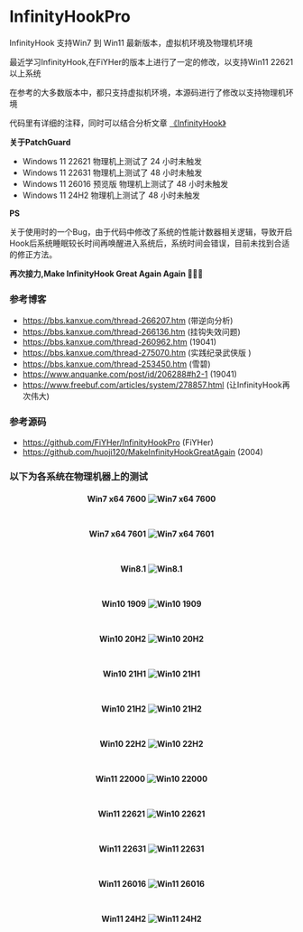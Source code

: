 # InfinityHookPro
InfinityHook 支持Win7 到 Win11 最新版本，虚拟机环境及物理机环境

最近学习InfinityHook,在FiYHer的版本上进行了一定的修改，以支持Win11 22621以上系统

在参考的大多数版本中，都只支持虚拟机环境，本源码进行了修改以支持物理机环境

代码里有详细的注释，同时可以结合分析文章 [《InfinityHook》](https://bbs.kanxue.com/) 

**关于PatchGuard**
* Windows 11 22621 物理机上测试了 24 小时未触发
* Windows 11 22631 物理机上测试了 48 小时未触发
* Windows 11 26016 预览版 物理机上测试了 48 小时未触发
* Windows 11 24H2  物理机上测试了 48 小时未触发

**PS** 

关于使用时的一个Bug，由于代码中修改了系统的性能计数器相关逻辑，导致开启Hook后系统睡眠较长时间再唤醒进入系统后，系统时间会错误，目前未找到合适的修正方法。

**再次接力,Make InfinityHook Great Again Again 💪💪💪**

### 参考博客
* https://bbs.kanxue.com/thread-266207.htm (带逆向分析)
* https://bbs.kanxue.com/thread-266136.htm	(挂钩失效问题)
* https://bbs.kanxue.com/thread-260962.htm	(19041)
* https://bbs.kanxue.com/thread-275070.htm (实践纪录武侠版 )
* https://bbs.kanxue.com/thread-253450.htm	(雪碧)
* https://www.anquanke.com/post/id/206288#h2-1	(19041)
* https://www.freebuf.com/articles/system/278857.html	(让InfinityHook再次伟大)

###	参考源码
* https://github.com/FiYHer/InfinityHookPro (FiYHer)
* https://github.com/huoji120/MakeInfinityHookGreatAgain	(2004)  


### 以下为各系统在物理机器上的测试
 <h4 align="center">
	Win7 x64 7600
	<img src="ScreenShot\Win7_7600.jpg" alt="Win7 x64 7600"/>
	<p>
		&nbsp;
	</p>
	Win7 x64 7601
	<img src="ScreenShot\Win7_X64.jpg" alt="Win7 x64 7601"/>
	<p>
		&nbsp;
	</p>
	Win8.1
	<img src="ScreenShot\Win_8.1.jpg" alt="Win8.1"/>
	<p>
		&nbsp;
	</p>
	Win10 1909
	<img src="ScreenShot\Win10_1909.jpg" alt="Win10 1909"/>
	<p>
		&nbsp;
	</p>
	Win10 20H2
	<img src="ScreenShot\Win10_20H2.jpg" alt="Win10 20H2"/>
	<p>
		&nbsp;
	</p>
	Win10 21H1
	<img src="ScreenShot\Win10_21H1.jpg" alt="Win10 21H1"/>
	<p>
		&nbsp;
	</p>
	Win10 21H2
	<img src="ScreenShot\Win10_21H2.jpg" alt="Win10 21H2"/>
	<p>
		&nbsp;
	</p>
	Win10 22H2
	<img src="ScreenShot\Win10_22H2.jpg" alt="Win10 22H2"/>
	<p>
		&nbsp;
	</p>
	Win11 22000
	<img src="ScreenShot\Win11_22000.jpg" alt="Win10 22000"/>
	<p>
		&nbsp;
	</p>
	Win11 22621
	<img src="ScreenShot\Win11_22621.jpg" alt="Win10 22621"/>
	<p>
		&nbsp;
	</p>
	Win11 22631
	<img src="ScreenShot\Win11_22631.jpg" alt="Win11 22631"/>
	<p>
		&nbsp;
	</p>
	Win11 26016
	<img src="ScreenShot\Win11_26016.jpg" alt="Win11 26016"/>
	<p>
		&nbsp;
	</p>
	Win11 24H2
	<img src="ScreenShot\Win11_24H2.jpg" alt="Win11 24H2"/>
</h4>

